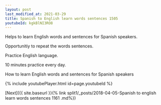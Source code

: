 ```yaml
---
layout: post
last_modified_at: 2021-03-29
title: Spanish to English learn words sentences 1505 
youtubeId: kgkBlNI3RO8
---
```

 
 
Helps to learn English words and sentences for Spanish speakers.

Opportunitiy to repeat the words sentences. 

Practice English language. 
 
10 minutes practice every day. 
 
How to learn English words and sentences for Spanish speakers 
 
{% include youtubePlayer.html id=page.youtubeId %}
 
 
[Next]({{ site.baseurl }}{% link  split1/_posts/2018-04-05-Spanish to english learn words sentences 1161 .md%})
 
